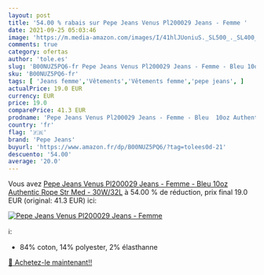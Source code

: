 ```yaml
---
layout: post
title: '54.00 % rabais sur Pepe Jeans Venus Pl200029 Jeans - Femme '
date: 2021-09-25 05:03:46
image: 'https://m.media-amazon.com/images/I/41hlJUoniuS._SL500_._SL400_.jpg'
comments: true
category: ofertas
author: 'tole.es'
slug: 'B00NUZ5PQ6-fr Pepe Jeans Venus Pl200029 Jeans - Femme - Bleu 10oz...'
sku: 'B00NUZ5PQ6-fr'
tags: [ 'Jeans femme','Vêtements','Vêtements femme','pepe jeans', ]
actualPrice: 19.0 EUR
currency: EUR
price: 19.0
comparePrice: 41.3 EUR
prodname: 'Pepe Jeans Venus Pl200029 Jeans - Femme - Bleu  10oz Authentic Rope Str Med  - 30W/32L'
country: 'fr'
flag: '🇫🇷'
brand: 'Pepe Jeans'
buyurl: 'https://www.amazon.fr/dp/B00NUZ5PQ6/?tag=tolees0d-21'
descuento: '54.00'
average: '20.0'
---
```


Vous avez [Pepe Jeans Venus Pl200029 Jeans - Femme - Bleu  10oz Authentic Rope Str Med  - 30W/32L](https://www.amazon.fr/dp/B00NUZ5PQ6/?tag=tolees0d-21)  à  54.00 % de réduction, prix final  19.0 EUR (original: 41.3 EUR) ici:

[![Pepe Jeans Venus Pl200029 Jeans - Femme ](https://m.media-amazon.com/images/I/41hlJUoniuS._SL500_._SL400_.jpg)](https://www.amazon.fr/dp/B00NUZ5PQ6/?tag=tolees0d-21)

ℹ️:

- 84% coton, 14% polyester, 2% élasthanne

[🛒 Achetez-le maintenant!!](https://www.amazon.fr/dp/B00NUZ5PQ6/?tag=tolees0d-21)
